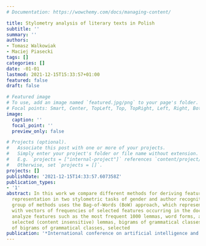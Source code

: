 ```yaml
---
# Documentation: https://wowchemy.com/docs/managing-content/

title: Stylometry analysis of literary texts in Polish
subtitle: ''
summary: ''
authors:
- Tomasz Walkowiak
- Maciej Piasecki
tags: []
categories: []
date: -01-01
lastmod: 2021-12-15T15:33:57+01:00
featured: false
draft: false

# Featured image
# To use, add an image named `featured.jpg/png` to your page's folder.
# Focal points: Smart, Center, TopLeft, Top, TopRight, Left, Right, BottomLeft, Bottom, BottomRight.
image:
  caption: ''
  focal_point: ''
  preview_only: false

# Projects (optional).
#   Associate this post with one or more of your projects.
#   Simply enter your project's folder or file name without extension.
#   E.g. `projects = ["internal-project"]` references `content/project/deep-learning/index.md`.
#   Otherwise, set `projects = []`.
projects: []
publishDate: '2021-12-15T14:33:57.607358Z'
publication_types:
- '1'
abstract: In this work we compare different methods for deriving features for text
  representation in two stylometric tasks of gender and author recognition. The first
  group of methods uses the Bag-of-Words (BoW) approach, which represents the documents
  with vectors of frequencies of selected features occurring in the documents. We
  analyze features such as the most frequent 1000 lemmas, word forms, all lemmas,
  selected (content insensitive) lemmas, bigrams of grammatical classes and mixture
  of bigrams of grammatical classes, selected
publication: '*International conference on artificial intelligence and soft computing*'
---
```

